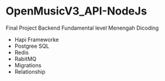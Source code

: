 # OpenMusicV3_API-NodeJs
Final Project Backend Fundamental level Menengah Dicoding

- Hapi Frameworke
- Postgree SQL
- Redis
- RabitMQ
- Migrations
- Relationship
